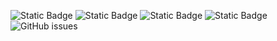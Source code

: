 ![Static Badge](https://img.shields.io/badge/blacklists-60-000000) ![Static Badge](https://img.shields.io/badge/blacklisted-2792668-cc0000) ![Static Badge](https://img.shields.io/badge/whitelisted-2242-00CC00) ![Static Badge](https://img.shields.io/badge/streaming_blacklist-28106-000000) ![GitHub issues](https://img.shields.io/github/issues/fabriziosalmi/blacklists)
